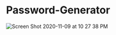 # Password-Generator

![Screen Shot 2020-11-09 at 10 27 38 PM](https://user-images.githubusercontent.com/42384464/98571803-eaa79c00-22da-11eb-9a46-b10b885391ee.png)
